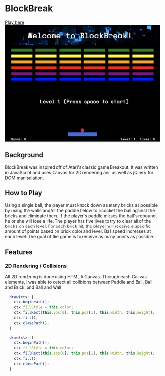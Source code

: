 # BlockBreak
[Play here](https://mcgannco.github.io/BlockBreak/)
![Optional Text](./assets/images/block.jpg)

## Background
BlockBreak was inspired off of Atari's classic game Breakout. It was written in JavaScript and uses Canvas for 2D rendering and as well as jQuery for DOM manipulation.
## How to Play
Using a single ball, the player must knock down as many bricks as possible by using the walls and/or the paddle below to ricochet the ball against the bricks and eliminate them. If the player's paddle misses the ball's rebound, he or she will lose a life. The player has five lives to try to clear all of the bricks on each level.  For each brick hit, the player will receive a specific amount of points based on brick color and level. Ball speed increases at each level.  The goal of the game is to receive as many points as possible.

## Features
### 2D Rendering / Collisions
All 2D rendering is done using HTML 5 Canvas. Through each Canvas elements, I was able to detect all collisions between Paddle and Ball, Ball and Brick, and Ball and Wall

```javascript
  draw(ctx) {
    ctx.beginPath();
    ctx.fillStyle = this.color;
    ctx.fillRect(this.pos[0], this.pos[1], this.width, this.height);
    ctx.fill();
    ctx.closePath();
  }
```

```javascript
  draw(ctx) {
    ctx.beginPath();
    ctx.fillStyle = this.color;
    ctx.fillRect(this.pos[0], this.pos[1], this.width, this.height);
    ctx.fill();
    ctx.closePath();
  }
```
